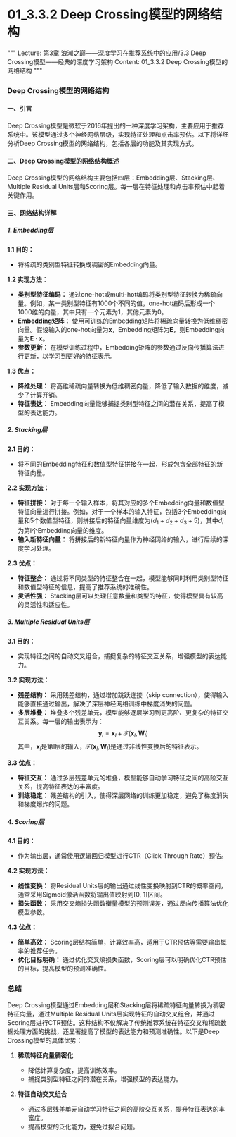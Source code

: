 # 01_3.3.2 Deep Crossing模型的网络结构

"""
Lecture: 第3章 浪潮之巅——深度学习在推荐系统中的应用/3.3 Deep Crossing模型——经典的深度学习架构
Content: 01_3.3.2 Deep Crossing模型的网络结构
"""

### Deep Crossing模型的网络结构

#### 一、引言

Deep Crossing模型是微软于2016年提出的一种深度学习架构，主要应用于推荐系统中。该模型通过多个神经网络层级，实现特征处理和点击率预估。以下将详细分析Deep Crossing模型的网络结构，包括各层的功能及其实现方式。

#### 二、Deep Crossing模型的网络结构概述

Deep Crossing模型的网络结构主要包括四层：Embedding层、Stacking层、Multiple Residual Units层和Scoring层。每一层在特征处理和点击率预估中起着关键作用。

#### 三、网络结构详解

##### 1. Embedding层

**1.1 目的：**
- 将稀疏的类别型特征转换成稠密的Embedding向量。

**1.2 实现方法：**
- **类别型特征编码：** 通过one-hot或multi-hot编码将类别型特征转换为稀疏向量。例如，某一类别型特征有1000个不同的值，one-hot编码后形成一个1000维的向量，其中只有一个元素为1，其他元素为0。
- **Embedding矩阵：** 使用可训练的Embedding矩阵将稀疏向量转换为低维稠密向量。假设输入的one-hot向量为$\mathbf{x}$，Embedding矩阵为$\mathbf{E}$，则Embedding向量为$\mathbf{E} \cdot \mathbf{x}$。
- **参数更新：** 在模型训练过程中，Embedding矩阵的参数通过反向传播算法进行更新，以学习到更好的特征表示。

**1.3 优点：**
- **降维处理：** 将高维稀疏向量转换为低维稠密向量，降低了输入数据的维度，减少了计算开销。
- **特征表达：** Embedding向量能够捕捉类别型特征之间的潜在关系，提高了模型的表达能力。

##### 2. Stacking层

**2.1 目的：**
- 将不同的Embedding特征和数值型特征拼接在一起，形成包含全部特征的新特征向量。

**2.2 实现方法：**
- **特征拼接：** 对于每一个输入样本，将其对应的多个Embedding向量和数值型特征向量进行拼接。例如，对于一个样本的输入特征，包括3个Embedding向量和5个数值型特征，则拼接后的特征向量维度为$(d_1 + d_2 + d_3 + 5)$，其中$d_i$为第i个Embedding向量的维度。
- **输入新特征向量：** 将拼接后的新特征向量作为神经网络的输入，进行后续的深度学习处理。

**2.3 优点：**
- **特征整合：** 通过将不同类型的特征整合在一起，模型能够同时利用类别型特征和数值型特征的信息，提高了推荐系统的准确性。
- **灵活性强：** Stacking层可以处理任意数量和类型的特征，使得模型具有较高的灵活性和适应性。

##### 3. Multiple Residual Units层

**3.1 目的：**
- 实现特征之间的自动交叉组合，捕捉复杂的特征交互关系，增强模型的表达能力。

**3.2 实现方法：**
- **残差结构：** 采用残差结构，通过增加跳跃连接（skip connection），使得输入能够直接通过输出，解决了深层神经网络训练中梯度消失的问题。
- **多层堆叠：** 堆叠多个残差单元，模型能够逐层学习到更高阶、更复杂的特征交互关系。每一层的输出表示为：$$ \mathbf{y}_l = \mathbf{x}_l + \mathcal{F}(\mathbf{x}_l, \mathbf{W}_l) $$
  其中，$\mathbf{x}_l$是第l层的输入，$\mathcal{F}(\mathbf{x}_l, \mathbf{W}_l)$是通过非线性变换后的特征表示。

**3.3 优点：**
- **特征交互：** 通过多层残差单元的堆叠，模型能够自动学习特征之间的高阶交互关系，提高特征表达的丰富度。
- **训练稳定：** 残差结构的引入，使得深层网络的训练更加稳定，避免了梯度消失和梯度爆炸的问题。

##### 4. Scoring层

**4.1 目的：**
- 作为输出层，通常使用逻辑回归模型进行CTR（Click-Through Rate）预估。

**4.2 实现方法：**
- **线性变换：** 将Residual Units层的输出通过线性变换映射到CTR的概率空间，通常采用Sigmoid激活函数将输出值映射到[0, 1]区间。
- **损失函数：** 采用交叉熵损失函数衡量模型的预测误差，通过反向传播算法优化模型参数。

**4.3 优点：**
- **简单高效：** Scoring层结构简单，计算效率高，适用于CTR预估等需要输出概率的推荐任务。
- **优化目标明确：** 通过优化交叉熵损失函数，Scoring层可以明确优化CTR预估的目标，提高模型的预测准确性。

### 总结

Deep Crossing模型通过Embedding层和Stacking层将稀疏特征向量转换为稠密特征向量，通过Multiple Residual Units层实现特征的自动交叉组合，并通过Scoring层进行CTR预估。这种结构不仅解决了传统推荐系统在特征交叉和稀疏数据处理方面的挑战，还显著提高了模型的表达能力和预测准确性。以下是Deep Crossing模型的具体优势：

1. **稀疏特征向量稠密化**
   - 降低计算复杂度，提高训练效率。
   - 捕捉类别型特征之间的潜在关系，增强模型的表达能力。

2. **特征自动交叉组合**
   - 通过多层残差单元自动学习特征之间的高阶交互关系，提升特征表达的丰富度。
   - 提高模型的泛化能力，避免过拟合问题。

